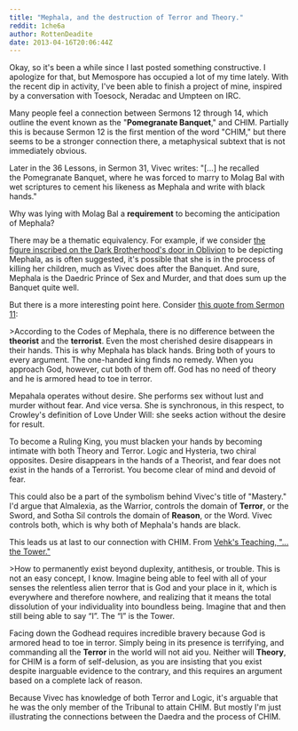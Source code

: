 ```yaml
---
title: "Mephala, and the destruction of Terror and Theory."
reddit: 1che6a
author: RottenDeadite
date: 2013-04-16T20:06:44Z
---
```


Okay, so it's been a while since I last posted something constructive.  I apologize for that, but Memospore has occupied a lot of my time lately.  With the recent dip in activity, I've been able to finish a project of mine, inspired by a conversation with Toesock, Neradac and Umpteen on IRC.

Many people feel a connection between Sermons 12 through 14, which outline the event known as the "**Pomegranate Banquet**," and CHIM.  Partially this is because Sermon 12 is the first mention of the word "CHIM," but there seems to be a stronger connection there, a metaphysical subtext that is not immediately obvious.

Later in the 36 Lessons, in Sermon 31, Vivec writes: "[…] he recalled the Pomegranate Banquet, where he was forced to marry to Molag Bal with wet scriptures to cement his likeness as Mephala and write with black hands."

Why was lying with Molag Bal a **requirement** to becoming the anticipation of Mephala?

There may be a thematic equivalency.  For example, if we consider [the figure inscribed on the Dark Brotherhood's door in Oblivion](http://images.uesp.net/9/93/OB-place-Sanctuary_Door.jpg) to be depicting Mephala, as is often suggested, it's possible that she is in the process of killing her children, much as Vivec does after the Banquet.  And sure, Mephala is the Daedric Prince of Sex and Murder, and that does sum up the Banquet quite well.

But there is a more interesting point here.  Consider [this quote from Sermon 11](http://www.uesp.net/wiki/Morrowind:36_Lessons_of_Vivec,_Sermon_11):

&gt;According to the Codes of Mephala, there is no difference between the **theorist** and the **terrorist**. Even the most cherished desire disappears in their hands. This is why Mephala has black hands. Bring both of yours to every argument. The one-handed king finds no remedy. When you approach God, however, cut both of them off. God has no need of theory and he is armored head to toe in terror.

Mepahala operates without desire.  She performs sex without lust and murder without fear.  And vice versa.  She is synchronous, in this respect, to Crowley's definition of Love Under Will: she seeks action without the desire for result.

To become a Ruling King, you must blacken your hands by becoming intimate with both Theory and Terror.  Logic and Hysteria, two chiral opposites.  Desire disappears in the hands of a Theorist, and fear does not exist in the hands of a Terrorist.    You become clear of mind and devoid of fear.

This could also be a part of the symbolism behind Vivec's title of "Mastery."  I'd argue that Almalexia, as the Warrior, controls the domain of **Terror**, or the Sword, and Sotha Sil controls the domain of **Reason**, or the Word.  Vivec controls both, which is why both of Mephala's hands are black.

This leads us at last to our connection with CHIM.  From [Vehk's Teaching, "…the Tower."](http://www.imperial-library.info/content/tower)

&gt;How to permanently exist beyond duplexity, antithesis, or trouble. This is not an easy concept, I know. Imagine being able to feel with all of your senses the relentless alien terror that is God and your place in it, which is everywhere and therefore nowhere, and realizing that it means the total dissolution of your individuality into boundless being. Imagine that and then still being able to say “I”. The “I” is the Tower.

Facing down the Godhead requires incredible bravery because God is armored head to toe in terror.  Simply being in its presence is terrifying, and commanding all the **Terror** in the world will not aid you.  Neither will **Theory**, for CHIM is a form of self-delusion, as you are insisting that you exist despite inarguable evidence to the contrary, and this requires an argument based on a complete lack of reason.

Because Vivec has knowledge of both Terror and Logic, it's arguable that he was the only member of the Tribunal to attain CHIM.  But mostly I'm just illustrating the connections between the Daedra and the process of CHIM.
